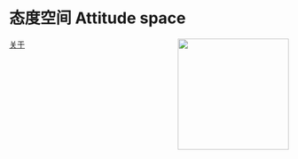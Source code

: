 <!DOCTYPE html>
<html lang = “en”>
<head>
	<meta name=“UTF-8”>
	<title>态度空间</title>
</head>
<body background="11.gif">
<body>
<h1>态度空间 Attitude space</h1>
<a herf = "#"><img src = "1.gif" width = "200" height = "200" border = "0" align ="right"/></a>
<a href="file:///Users/shuoling/Desktop/TD-ABOUT.HTML" target="_blank">关于</a>
</body>
</html>
